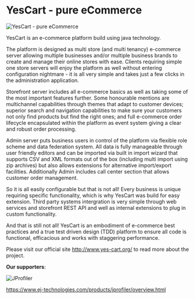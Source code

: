 # YesCart - pure eCommerce

![YesCart - pure eCommerce](http://www.yes-cart.org/img/pics/slides-2.2.0/slide-omnichannel-en.jpg "YesCart - pure eCommerce")

YesCart is an e-commerce platform build using java technology.

The platform is designed as multi store (and multi tenancy) e-commerce server allowing multiple businesses and/or multiple business brands to create and manage their online stores with ease. Clients requiring simple one store servers will enjoy the platform as well without entering configuration nightmare - it is all very simple and takes just a few clicks in the administration application.

Storefront server includes all e-commerce basics as well as taking some of the most important features further. Some honourable mentions are multichannel capabilities through themes that adapt to customer devices; superior search and navigation capabilities to make sure your customers not only find products but find the right ones; and full e-commerce order lifecycle encapsulated within the platform as event system giving a clear and robust order processing.

Admin server puts business users in control of the platform via flexible role scheme and data federation system. All data is fully manageable through user friendly editors and can be imported via built in import wizard that supports CSV and XML formats out of the box (including multi import using zip archives) but also allows extensions for alternative import/export facilities. Additionally Admin includes call center section that allows customer order management.

So it is all easily configurable but that is not all! Every business is unique requiring specific functionality, which is why YesCart was build for easy extension. Third party systems intergration is very simple through web services and storefront REST API and well as internal extensions to plug in custom functionality.

And that is still not all! YesCart is an embodiment of e-commerce best practices and a true test driven design (TDD) platform to ensure all code is functional, efficacious and works with staggering performance.

Please visit our official site http://www.yes-cart.org/ to read more about the project.






**Our supporters**:

![JProfiler](https://www.ej-technologies.com/images/product_banners/jprofiler_small.png "JProfiler") 

https://www.ej-technologies.com/products/jprofiler/overview.html
